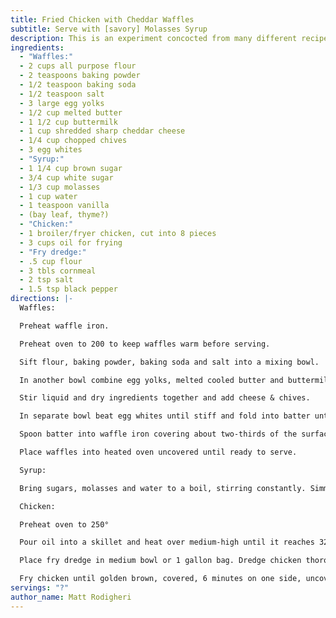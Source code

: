 ```yaml
---
title: Fried Chicken with Cheddar Waffles
subtitle: Serve with [savory] Molasses Syrup
description: This is an experiment concocted from many different recipes
ingredients:
  - "Waffles:"
  - 2 cups all purpose flour
  - 2 teaspoons baking powder
  - 1/2 teaspoon baking soda
  - 1/2 teaspoon salt
  - 3 large egg yolks
  - 1/2 cup melted butter
  - 1 1/2 cup buttermilk
  - 1 cup shredded sharp cheddar cheese
  - 1/4 cup chopped chives
  - 3 egg whites
  - "Syrup:"
  - 1 1/4 cup brown sugar
  - 3/4 cup white sugar
  - 1/3 cup molasses
  - 1 cup water
  - 1 teaspoon vanilla
  - (bay leaf, thyme?)
  - "Chicken:"
  - 1 broiler/fryer chicken, cut into 8 pieces
  - 3 cups oil for frying
  - "Fry dredge:"
  - .5 cup flour
  - 3 tbls cornmeal
  - 2 tsp salt
  - 1.5 tsp black pepper
directions: |-
  Waffles:

  Preheat waffle iron.

  Preheat oven to 200 to keep waffles warm before serving.

  Sift flour, baking powder, baking soda and salt into a mixing bowl.

  In another bowl combine egg yolks, melted cooled butter and buttermilk.

  Stir liquid and dry ingredients together and add cheese & chives.

  In separate bowl beat egg whites until stiff and fold into batter until barely blended.

  Spoon batter into waffle iron covering about two-thirds of the surface.

  Place waffles into heated oven uncovered until ready to serve.

  Syrup:

  Bring sugars, molasses and water to a boil, stirring constantly. Simmer on low heat for 5 minutes. Remove from heat, add vanilla, remove bay leaf

  Chicken:

  Preheat oven to 250°

  Pour oil into a skillet and heat over medium-high until it reaches 325°

  Place fry dredge in medium bowl or 1 gallon bag. Dredge chicken thoroughly.

  Fry chicken until golden brown, covered, 6 minutes on one side, uncover, fry 6 minutes, flip, fry 3 minutes, flip, fry 3 minutes more
servings: "?"
author_name: Matt Rodigheri
---
```

